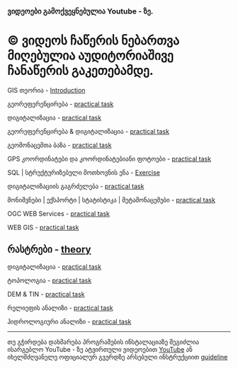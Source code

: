 ### ვიდეოები გამოქვეყნებულია Youtube - ზე.
# © ვიდეოს ჩაწერის ნებართვა მიღებულია აუდიტორიაშივე ჩანაწერის გაკეთებამდე.

GIS თეორია - [Introductio](https://www.youtube.com/)[n](https://youtu.be/-U4Wx_RO-ok) <br>

გეორეფერენცირება  - [practical tas](https://www.youtube.com/)[k](https://youtu.be/dc6Ggv09h4I) <br>

დიგიტალიზაცია - [practical tas](https://www.youtube.com/)[k](https://youtu.be/pN6PRNM1WpA) <br>

გეორეფერენცირება & დიგიტალიზაცია - [practical tas](https://www.youtube.com/)[k](https://youtu.be/05SjuRmB8sg) <br>

გეომონაცემთა ბაზა - [practical tas](https://www.youtube.com/)[k](https://youtu.be/pipT8B4sHYc) <br>

GPS კოორდინატები და კოორდინატებიანი ფოტოები - [practical tas](https://www.youtube.com/)[k](https://youtu.be/P8xveyWCtCs) <br>


SQL | სტრუქტურიზებული მოთხოვნის ენა - [Exercis](https://www.youtube.com/)[e](https://youtu.be/MwfqlZ6XLnc) <br>

დიგიტალიზაციის გაგრძელება - [practical tas](https://www.youtube.com/)[k](https://youtu.be/bQoO8PjIm5Y) <br>

მონიშვნები | ექსპორტი | სტატისტიკა | მეტამონაცემები - [practical tas](https://www.youtube.com/)[k](https://youtu.be/WLlk86nA0pg) <br>

OGC WEB Services - [practical tas](https://www.youtube.com/)[k](https://youtu.be/sS1rSQOzYeM) <br>

WEB GIS - [practical tas](https://www.youtube.com/)[k](https://youtu.be/9dkYVQRudZ8) <br>

რასტრები - [theor](https://www.youtube.com/)[y](https://youtu.be) <br>
---

დიგიტალიზაცია - [practical tas](https://www.youtube.com/)[k](https://youtu.be/) <br>

ტოპოლოგია - [practical tas](https://www.youtube.com/)[k](https://youtu.be/) <br>

DEM & TIN - [practical tas](https://www.youtube.com/)[k](https://youtu.be/) <br>

რელიეფის ანალიზი - [practical tas](https://www.youtube.com/)[k](https://youtu.be/) <br>

ჰიდროლოგიური ანალიზი - [practical tas](https://www.youtube.com/)[k](https://youtu.be/) <br>


---

თუ გჭირდება დახმარება პროგრამების ინსტალაციაზე შეგიძლია ისარგებლო YouTube - ზე ატვირთული ვიდეოებით [YouTub](https://www.youtube.com/)[e](https://youtu.be/) 
ან იხელმძღვანელე ოფიციალურ გვერდზე არსებული ინსტრუქციით [guideline](https://qgis.org/resources/installation-guide/) <br>